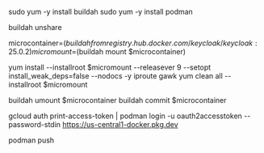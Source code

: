 sudo yum -y install buildah
sudo yum -y install podman

buildah unshare

microcontainer=$(buildah from registry.hub.docker.com/keycloak/keycloak:25.0.2)
micromount=$(buildah mount $microcontainer)

yum install --installroot $micromount --releasever 9 --setopt install_weak_deps=false --nodocs -y iproute gawk
yum clean all --installroot $micromount

buildah umount $microcontainer
buildah commit $microcontainer <image>

gcloud auth print-access-token | podman login -u oauth2accesstoken --password-stdin https://us-central1-docker.pkg.dev

podman push <image>
